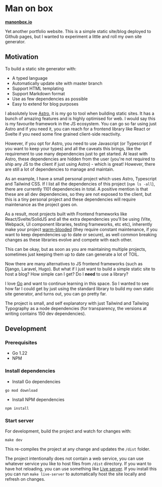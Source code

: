 # Man on box

**[manonbox.io](https://manonbox.io)**

Yet another portfolio website. This is a simple static site/blog deployed to Github pages, but I wanted to experiment a little and roll my own site generator.

## Motivation

To build a static site generator with:

- A typed language
- Automatically update site with master branch
- Support HTML templating
- Support Markdown format
- Use as few dependencies as possible
- Easy to extend for blog purposes

I absolutely love [Astro](https://astro.build/), it is my go to tool when building static sites. It has a bunch of amazing features and is highly optimised for web. I would say this is my favourite framework in the JS ecosystem. You can go so far using just Astro and if you need it, you can reach for a frontend library like React or Svelte if you need some fine grained client-side reactivity.

However, if you opt for Astro, you need to use Javascript (or Typescript if you want to keep your types) and all the caveats this brings, like the requirement to use many dependencies just to get started. At least with Astro, these dependencies are hidden from the user (you're not required to ship any JS to the client if just using Astro) - which is great! However, there are still a lot of dependencies to manage and maintain.

As an example, I have a small personal project which uses Astro, Typescript and Tailwind CSS. If I list all the dependencies of this project (`npm ls -all`), there are currently 1101 dependencies in total. A positive mention is that these are all dev dependencies, so they are not exposed to the client, but this is a tiny personal project and these dependencies will require maintenance as the project goes on.

As a result, most projects built with Frontend frameworks like React/Svelte/SolidJS and all the extra dependencies you'll be using (Vite, Webpack, UI component libraries, testing frameworks, etc etc), inherently make your project [warm-blooded](https://blog.jim-nielsen.com/2024/cold-blooded-software/) (they require constant maintenance, if you want to keep dependencies up to date or secure), as well common breaking changes as these libraries evolve and compete with each other.

This can be okay, but as soon as you are maintaining multiple projects, sometimes just keeping them up to date can generate a lot of TOIL.

Now there are many alternatives to JS frontend frameworks (such as Django, Laravel, Hugo). But what if I just want to build a simple static site to host a blog? How simple can I get? Do I **need** to use a library?

I love [Go](https://go.dev/) and want to continue learning in this space. So I wanted to see how far I could get by just using the standard library to build my own static site generator, and turns out, you can go pretty far.

The project is small, and self explanatory with just Tailwind and Tailwing Typography as a node dependencies (for transparency, the versions at writing contains 150 dev dependencies).

## Development

### Prerequisites

- Go 1.22
- NPM

### Install dependencies

- Install Go dependencies

```
go mod download
```

- Install NPM dependencies

```
npm install
```

### Start server

For development, build the project and watch for changes with:

```
make dev
```

This re-compiles the project at any change and updates the `/dist` folder.

The project intentionally does not contain a web service, you can use whatever service you like to host files from `/dist` directory. If you want to have hot reloading, you can use something like [Live server](https://www.npmjs.com/package/live-server). If you install this you can run `make live-server` to automatically host the site locally and refresh on changes.
